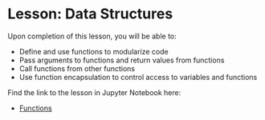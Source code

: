 # Lesson: Data Structures

Upon completion of this lesson, you will be able to:
  
- Define and use functions to modularize code
- Pass arguments to functions and return values from functions
- Call functions from other functions
- Use function encapsulation to control access to variables and functions

Find the link to the lesson in Jupyter Notebook here:

- [Functions](https://github.com/data-bootcamp-v4/lessons/blob/main/1_intro_to_python/1.3_functions.ipynb)